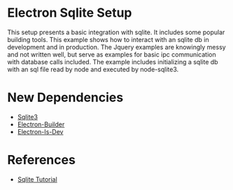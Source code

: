 # Electron Sqlite Setup
This setup presents a basic integration with sqlite. It includes some popular building tools. This example shows how to interact with an sqlite db in development and in production. The Jquery examples are knowingly messy and not written well, but serve as examples for basic ipc communication with database calls included. The example includes initializing a sqlite db with an sql file read by node and executed by node-sqlite3.

# New Dependencies
- [Sqlite3](https://github.com/mapbox/node-sqlite3)
- [Electron-Builder](https://github.com/electron-userland/electron-builder)
- [Electron-Is-Dev](https://github.com/sindresorhus/electron-is-dev)

# References
- [Sqlite Tutorial](https://www.sqlitetutorial.net/what-is-sqlite/)
